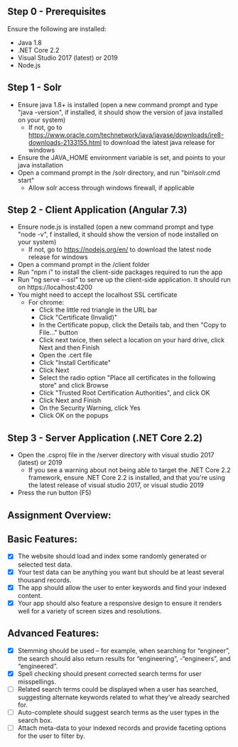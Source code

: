 ## Step 0 - Prerequisites

Ensure the following are installed:

- Java 1.8
- .NET Core 2.2
- Visual Studio 2017 (latest) or 2019
- Node.js

## Step 1 - Solr

- Ensure java 1.8+ is installed (open a new command prompt and type "java -version", if installed, it should show the version of java installed on your system)
  - If not, go to https://www.oracle.com/technetwork/java/javase/downloads/jre8-downloads-2133155.html to download the latest java release for windows
- Ensure the JAVA_HOME environment variable is set, and points to your java installation
- Open a command prompt in the /solr directory, and run "bin\solr.cmd start"
  - Allow solr access through windows firewall, if applicable

## Step 2 - Client Application (Angular 7.3)

- Ensure node.js is installed (open a new command prompt and type "node -v", f installed, it should show the version of node installed on your system)
  - If not, go to https://nodejs.org/en/ to download the latest node release for windows
- Open a command prompt in the /client folder
- Run "npm i" to install the client-side packages required to run the app
- Run "ng serve --ssl" to serve up the client-side application. It should run on https://localhost:4200
- You might need to accept the localhost SSL certificate
  - For chrome:
    - Click the little red triangle in the URL bar
    - Click "Certificate (Invalid)"
    - In the Certificate popup, click the Details tab, and then "Copy to File..." button
    - Click next twice, then select a location on your hard drive, click Next and then Finish
    - Open the .cert file
    - Click "Install Certificate"
    - Click Next
    - Select the radio option "Place all certificates in the following store" and click Browse
    - Click "Trusted Root Certification Authorities", and click OK
    - Click Next and Finish
    - On the Security Warning, click Yes
    - Click OK on the popups

## Step 3 - Server Application (.NET Core 2.2)

- Open the .csproj file in the /server directory with visual studio 2017 (latest) or 2019
  - If you see a warning about not being able to target the .NET Core 2.2 framework, ensure .NET Core 2.2 is installed, and that you're using the latest release of visual studio 2017, or visual studio 2019
- Press the run button (F5)

## Assignment Overview:

## Basic Features:

- [x] The website should load and index some randomly generated or selected test data.
- [x] Your test data can be anything you want but should be at least several thousand records.
- [x] The app should allow the user to enter keywords and find your indexed content.
- [x] Your app should also feature a responsive design to ensure it renders well for a variety of screen sizes and resolutions.

## Advanced Features:

- [x] Stemming should be used – for example, when searching for “engineer”, the search should also return results for “engineering”, -“engineers”, and “engineered”.
- [x] Spell checking should present corrected search terms for user misspellings.
- [ ] Related search terms could be displayed when a user has searched, suggesting alternate keywords related to what they’ve already searched for.
- [ ] Auto-complete should suggest search terms as the user types in the search box.
- [ ] Attach meta-data to your indexed records and provide faceting options for the user to filter by.
